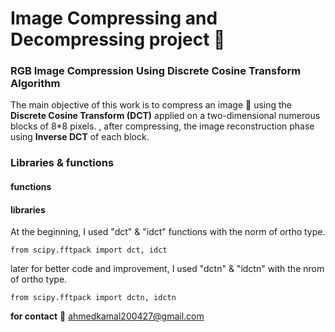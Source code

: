 # Image Compressing and Decompressing project 💫

### RGB Image Compression Using Discrete Cosine Transform Algorithm
The main objective of this work is to compress an image 📸 using the **Discrete Cosine Transform (DCT)** applied on a two-dimensional numerous blocks of 8*8 pixels.
, after compressing, the image reconstruction phase using **Inverse DCT** of each block.


### Libraries & functions

#### functions
#### libraries

At the beginning, I used "dct" & "idct" functions with the norm of ortho type.
```
from scipy.fftpack import dct, idct
```
later for better code and improvement, I used "dctn" & "idctn" with the nrom of ortho type.
```
from scipy.fftpack import dctn, idctn
```

**for contact** 📧 [ahmedkamal200427@gmail.com](mailto:ahmedkamal200427@gmail.com)



